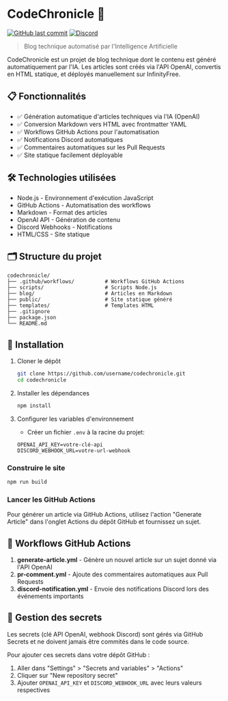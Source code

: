 # CodeChronicle 🚀

[![GitHub last commit](https://img.shields.io/github/last-commit/username/codechronicle.svg)](https://github.com/username/codechronicle/commits/main)
[![Discord](https://img.shields.io/badge/Discord-Notifications-7289DA.svg)](https://discord.gg)

> Blog technique automatisé par l'Intelligence Artificielle

CodeChronicle est un projet de blog technique dont le contenu est généré automatiquement par l'IA. Les articles sont créés via l'API OpenAI, convertis en HTML statique, et déployés manuellement sur InfinityFree.

## 📋 Fonctionnalités

- ✅ Génération automatique d'articles techniques via l'IA (OpenAI)
- ✅ Conversion Markdown vers HTML avec frontmatter YAML
- ✅ Workflows GitHub Actions pour l'automatisation
- ✅ Notifications Discord automatiques
- ✅ Commentaires automatiques sur les Pull Requests
- ✅ Site statique facilement déployable

## 🛠️ Technologies utilisées

- Node.js - Environnement d'exécution JavaScript
- GitHub Actions - Automatisation des workflows
- Markdown - Format des articles
- OpenAI API - Génération de contenu
- Discord Webhooks - Notifications
- HTML/CSS - Site statique

## 🗂️ Structure du projet

```
codechronicle/
├── .github/workflows/          # Workflows GitHub Actions
├── scripts/                    # Scripts Node.js
├── blog/                       # Articles en Markdown
├── public/                     # Site statique généré
├── templates/                  # Templates HTML
├── .gitignore
├── package.json
└── README.md
```

## 🚀 Installation

1. Cloner le dépôt
   ```bash
   git clone https://github.com/username/codechronicle.git
   cd codechronicle
   ```

2. Installer les dépendances
   ```bash
   npm install
   ```

3. Configurer les variables d'environnement
    - Créer un fichier `.env` à la racine du projet:
   ```
   OPENAI_API_KEY=votre-clé-api
   DISCORD_WEBHOOK_URL=votre-url-webhook
   ```

### Construire le site
```bash
npm run build
```

### Lancer les GitHub Actions

Pour générer un article via GitHub Actions, utilisez l'action "Generate Article" dans l'onglet Actions du dépôt GitHub et fournissez un sujet.

## 🔄 Workflows GitHub Actions

1. **generate-article.yml** - Génère un nouvel article sur un sujet donné via l'API OpenAI
2. **pr-comment.yml** - Ajoute des commentaires automatiques aux Pull Requests
3. **discord-notification.yml** - Envoie des notifications Discord lors des événements importants

## 📜 Gestion des secrets

Les secrets (clé API OpenAI, webhook Discord) sont gérés via GitHub Secrets et ne doivent jamais être commités dans le code source.

Pour ajouter ces secrets dans votre dépôt GitHub :
1. Aller dans "Settings" > "Secrets and variables" > "Actions"
2. Cliquer sur "New repository secret"
3. Ajouter `OPENAI_API_KEY` et `DISCORD_WEBHOOK_URL` avec leurs valeurs respectives

